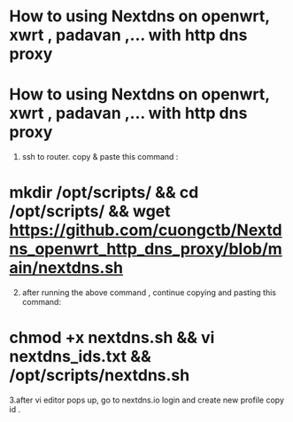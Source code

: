 # How to using Nextdns on openwrt, xwrt , padavan ,... with http dns proxy
# How to using Nextdns on openwrt, xwrt , padavan ,... with http dns proxy

1. ssh to router.
copy & paste this command :
# mkdir /opt/scripts/ && cd /opt/scripts/ && wget https://github.com/cuongctb/Nextdns_openwrt_http_dns_proxy/blob/main/nextdns.sh 

2. after running the above command , continue copying and pasting this command:

# chmod +x nextdns.sh && vi nextdns_ids.txt && /opt/scripts/nextdns.sh

3.after vi editor pops up, go to nextdns.io  login and create new profile copy id .



